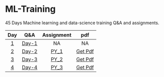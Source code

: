# ML-Training
45 Days Machine learning and data-science training Q&A and assignments.

| Day | Q&A | Assignment | pdf |
| :-: |-----|:----------:| :-: |
| [1][y_1] | [Day-1](Question_%26_Answers/day_1.txt) | NA | NA |
| [2][y_2] | [Day-2](Question_%26_Answers/day_2.txt) | [PY_1](Assignments/PY_1.ipynb)| [Get Pdf][p_1]
| [3][y_3] | [Day-3](Question_%26_Answers/day_3.txt) | [PY_2](Assignments/PY_2.ipynb)| [Get Pdf][p_2]
| [4][y_4] | [Day-4](Question_%26_Answers/day_4.txt) | [PY_3](Assignments/PY_3.ipynb)| [Get Pdf][p_3]

<!-- Links for youtube classes -->
[y_1]: https://youtu.be/DaRGQ8Py5dU
[y_2]: https://youtu.be/pveeAfZnvKo
[y_3]: https://youtu.be/t1v8A1mu_fc
[y_4]: https://youtu.be/GnffH7qmxQo

<!-- Links for pdfs -->
[p_1]: https://drive.google.com/file/d/1anzoBiswsJFvNiN0ZvsggtDfZuTDQyl5/view?usp=sharing
[p_2]: https://drive.google.com/file/d/1_tce_cqPDFoGyAMv1R-Ra_YeJHbQFWhf/view?usp=sharing
[p_3]: https://drive.google.com/file/d/1BeeUfugWQfujPyoirTAQtGtWJou1RRHa/view?usp=sharing